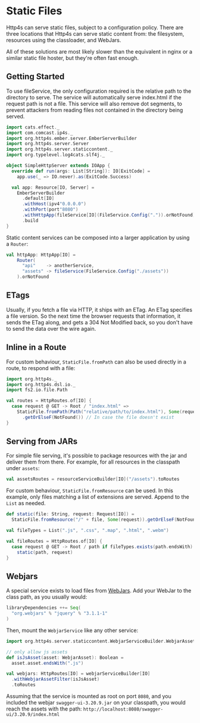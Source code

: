 # Static Files


Http4s can serve static files, subject to a configuration policy. There are three
locations that Http4s can serve static content from: the filesystem, resources
using the classloader, and WebJars.

All of these solutions are most likely slower than the equivalent in nginx or a
similar static file hoster, but they're often fast enough.

## Getting Started

To use fileService, the only configuration required is the relative path to the directory to serve.
The service will automatically serve index.html if the request path is not a file. This service will also
remove dot segments, to prevent attackers from reading files not contained in the directory
being served.

```scala mdoc
import cats.effect._
import com.comcast.ip4s._
import org.http4s.ember.server.EmberServerBuilder
import org.http4s.server.Server
import org.http4s.server.staticcontent._
import org.typelevel.log4cats.slf4j._

object SimpleHttpServer extends IOApp {
  override def run(args: List[String]): IO[ExitCode] =
    app.use(_ => IO.never).as(ExitCode.Success)

  val app: Resource[IO, Server] =
    EmberServerBuilder
      .default[IO]
      .withHost(ipv4"0.0.0.0")
      .withPort(port"8080")
      .withHttpApp(fileService[IO](FileService.Config(".")).orNotFound)
      .build
}
```

Static content services can be composed into a larger application by using a `Router`:
```scala
val httpApp: HttpApp[IO] =
    Router(
      "api"    -> anotherService,
      "assets" -> fileService(FileService.Config("./assets"))
    ).orNotFound
```

## ETags

Usually, if you fetch a file via HTTP, it ships with an ETag. An ETag specifies
a file version. So the next time the browser requests that information, it sends
the ETag along, and gets a 304 Not Modified back, so you don't have to send the
data over the wire again.

## Inline in a Route

For custom behaviour, `StaticFile.fromPath` can also be used directly in a route, to respond with a file:

```scala mdoc:silent
import org.http4s._
import org.http4s.dsl.io._
import fs2.io.file.Path

val routes = HttpRoutes.of[IO] {
  case request @ GET -> Root / "index.html" =>
    StaticFile.fromPath(Path("relative/path/to/index.html"), Some(request))
      .getOrElseF(NotFound()) // In case the file doesn't exist
}
```

## Serving from JARs

For simple file serving, it's possible to package resources with the jar and
deliver them from there. For example, for all resources in the classpath under `assets`:

```scala mdoc:silent
val assetsRoutes = resourceServiceBuilder[IO]("/assets").toRoutes
```

For custom behaviour, `StaticFile.fromResource` can be used. In this example,
only files matching a list of extensions are served. Append to the `List` as needed.

```scala mdoc:silent
def static(file: String, request: Request[IO]) =
  StaticFile.fromResource("/" + file, Some(request)).getOrElseF(NotFound())

val fileTypes = List(".js", ".css", ".map", ".html", ".webm")

val fileRoutes = HttpRoutes.of[IO] {
  case request @ GET -> Root / path if fileTypes.exists(path.endsWith) =>
    static(path, request)
}
```

## Webjars

A special service exists to load files from [WebJars](http://www.webjars.org). Add your WebJar to the
class path, as you usually would:

```scala
libraryDependencies ++= Seq(
  "org.webjars" % "jquery" % "3.1.1-1"
)
```

Then, mount the `WebjarService` like any other service:

```scala mdoc:silent
import org.http4s.server.staticcontent.WebjarServiceBuilder.WebjarAsset
```

```scala mdoc:silent
// only allow js assets
def isJsAsset(asset: WebjarAsset): Boolean =
  asset.asset.endsWith(".js")

val webjars: HttpRoutes[IO] = webjarServiceBuilder[IO]
  .withWebjarAssetFilter(isJsAsset)
  .toRoutes
```

Assuming that the service is mounted as root on port `8080`, and you included the webjar `swagger-ui-3.20.9.jar` on your classpath, you would reach the assets with the path: `http://localhost:8080/swagger-ui/3.20.9/index.html`

[StaticFile]: @API_URL@/api/org/http4s/StaticFile$
[mdoc]: https://scalameta.org/mdoc/
